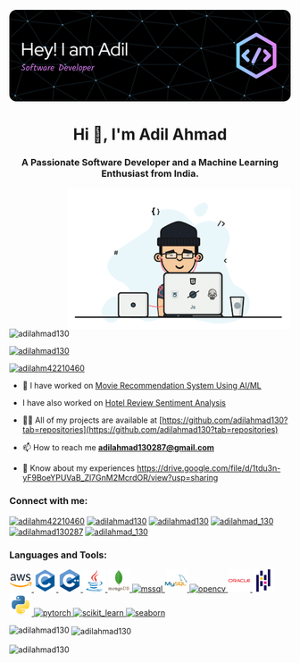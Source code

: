 ![MasterHead](https://github.com/adilahmad130/adilahmad130/blob/main/github-header-image%20.png)

<h1 align="center">Hi 👋, I'm  Adil Ahmad</h1>
<h3 align="center">A Passionate Software Developer and a Machine Learning Enthusiast from India.</h3>
<img align = "right" alt = "Coding" width = "400" src = "https://raw.githubusercontent.com/adilahmad130/adilahmad130/main/68747470733a2f2f6d69726f2e6d656469756d2e636f6d2f6d61782f313336302f302a37513379765349765f7430696f4a2d5a2e676966.gif">
<p align="left"> <img src="https://komarev.com/ghpvc/?username=adilahmad130&label=Profile%20views&color=0e75b6&style=flat" alt="adilahmad130" /> </p>

<p align="left"> <a href="https://github.com/ryo-ma/github-profile-trophy"><img src="https://github-profile-trophy.vercel.app/?username=adilahmad130" alt="adilahmad130" /></a> </p>

<p align="left"> <a href="https://twitter.com/adilahm42210460" target="blank"><img src="https://img.shields.io/twitter/follow/adilahm42210460?logo=twitter&style=for-the-badge" alt="adilahm42210460" /></a> </p>

- 🔭 I have worked on [Movie Recommendation System Using AI/ML](https://github.com/adilahmad130/Projects/blob/main/Movie%20Recommender%20System%20Data%20Analysis%20.ipynb)

- I have also worked on [Hotel Review Sentiment Analysis](https://github.com/adilahmad130/Hotel-Sentiment-Analysis)

- 👨‍💻 All of my projects are available at [https://github.com/adilahmad130?tab=repositories](https://github.com/adilahmad130?tab=repositories)

- 📫 How to reach me **adilahmad130287@gmail.com**

- 📄 Know about my experiences https://drive.google.com/file/d/1tdu3n-yF9BoeYPUVaB_Zl7GnM2McrdOR/view?usp=sharing

<h3 align="left">Connect with me:</h3>
<p align="left">
<a href="https://twitter.com/adilahm42210460" target="blank"><img align="center" src="https://raw.githubusercontent.com/rahuldkjain/github-profile-readme-generator/master/src/images/icons/Social/twitter.svg" alt="adilahm42210460" height="30" width="40" /></a>
<a href="https://linkedin.com/in/adilahmad130" target="blank"><img align="center" src="https://raw.githubusercontent.com/rahuldkjain/github-profile-readme-generator/master/src/images/icons/Social/linked-in-alt.svg" alt="adilahmad130" height="30" width="40" /></a>
<a href="https://kaggle.com/adilahmad130" target="blank"><img align="center" src="https://raw.githubusercontent.com/rahuldkjain/github-profile-readme-generator/master/src/images/icons/Social/kaggle.svg" alt="adilahmad130" height="30" width="40" /></a>
<a href="https://instagram.com/adilahmad_130" target="blank"><img align="center" src="https://raw.githubusercontent.com/rahuldkjain/github-profile-readme-generator/master/src/images/icons/Social/instagram.svg" alt="adilahmad_130" height="30" width="40" /></a>
<a href="https://www.hackerrank.com/adilahmad130287" target="blank"><img align="center" src="https://raw.githubusercontent.com/rahuldkjain/github-profile-readme-generator/master/src/images/icons/Social/hackerrank.svg" alt="adilahmad130287" height="30" width="40" /></a>
<a href="https://www.leetcode.com/adilahmad_130" target="blank"><img align="center" src="https://raw.githubusercontent.com/rahuldkjain/github-profile-readme-generator/master/src/images/icons/Social/leet-code.svg" alt="adilahmad_130" height="30" width="40" /></a>
</p>

<h3 align="left">Languages and Tools:</h3>
<p align="left"> <a href="https://aws.amazon.com" target="_blank" rel="noreferrer"> <img src="https://raw.githubusercontent.com/devicons/devicon/master/icons/amazonwebservices/amazonwebservices-original-wordmark.svg" alt="aws" width="40" height="40"/> </a> <a href="https://www.cprogramming.com/" target="_blank" rel="noreferrer"> <img src="https://raw.githubusercontent.com/devicons/devicon/master/icons/c/c-original.svg" alt="c" width="40" height="40"/> </a> <a href="https://www.w3schools.com/cpp/" target="_blank" rel="noreferrer"> <img src="https://raw.githubusercontent.com/devicons/devicon/master/icons/cplusplus/cplusplus-original.svg" alt="cplusplus" width="40" height="40"/> </a> <a href="https://www.java.com" target="_blank" rel="noreferrer"> <img src="https://raw.githubusercontent.com/devicons/devicon/master/icons/java/java-original.svg" alt="java" width="40" height="40"/> </a> <a href="https://www.mongodb.com/" target="_blank" rel="noreferrer"> <img src="https://raw.githubusercontent.com/devicons/devicon/master/icons/mongodb/mongodb-original-wordmark.svg" alt="mongodb" width="40" height="40"/> </a> <a href="https://www.microsoft.com/en-us/sql-server" target="_blank" rel="noreferrer"> <img src="https://www.svgrepo.com/show/303229/microsoft-sql-server-logo.svg" alt="mssql" width="40" height="40"/> </a> <a href="https://www.mysql.com/" target="_blank" rel="noreferrer"> <img src="https://raw.githubusercontent.com/devicons/devicon/master/icons/mysql/mysql-original-wordmark.svg" alt="mysql" width="40" height="40"/> </a> <a href="https://opencv.org/" target="_blank" rel="noreferrer"> <img src="https://www.vectorlogo.zone/logos/opencv/opencv-icon.svg" alt="opencv" width="40" height="40"/> </a> <a href="https://www.oracle.com/" target="_blank" rel="noreferrer"> <img src="https://raw.githubusercontent.com/devicons/devicon/master/icons/oracle/oracle-original.svg" alt="oracle" width="40" height="40"/> </a> <a href="https://pandas.pydata.org/" target="_blank" rel="noreferrer"> <img src="https://raw.githubusercontent.com/devicons/devicon/2ae2a900d2f041da66e950e4d48052658d850630/icons/pandas/pandas-original.svg" alt="pandas" width="40" height="40"/> </a> <a href="https://www.python.org" target="_blank" rel="noreferrer"> <img src="https://raw.githubusercontent.com/devicons/devicon/master/icons/python/python-original.svg" alt="python" width="40" height="40"/> </a> <a href="https://pytorch.org/" target="_blank" rel="noreferrer"> <img src="https://www.vectorlogo.zone/logos/pytorch/pytorch-icon.svg" alt="pytorch" width="40" height="40"/> </a> <a href="https://scikit-learn.org/" target="_blank" rel="noreferrer"> <img src="https://upload.wikimedia.org/wikipedia/commons/0/05/Scikit_learn_logo_small.svg" alt="scikit_learn" width="40" height="40"/> </a> <a href="https://seaborn.pydata.org/" target="_blank" rel="noreferrer"> <img src="https://seaborn.pydata.org/_images/logo-mark-lightbg.svg" alt="seaborn" width="40" height="40"/> </a> </p>

<p><img align="left" src="https://github-readme-stats.vercel.app/api/top-langs?username=adilahmad130&show_icons=true&locale=en&layout=compact" alt="adilahmad130" /></p>

<p>&nbsp;<img align="center" src="https://github-readme-stats.vercel.app/api?username=adilahmad130&show_icons=true&locale=en" alt="adilahmad130" /></p>

<p><img align="center" src="https://github-readme-streak-stats.herokuapp.com/?user=adilahmad130&" alt="adilahmad130" /></p>
